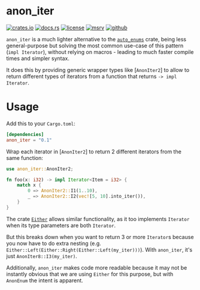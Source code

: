 # anon_iter

[![crates.io](https://img.shields.io/crates/v/anon_iter?style=flat-square&logo=rust)](https://crates.io/crates/anon_iter)
[![docs.rs](https://img.shields.io/badge/docs.rs-auto__enums-blue?style=flat-square&logo=docs.rs)](https://docs.rs/anon_iter)
[![license](https://img.shields.io/badge/license-Apache--2.0_OR_MIT-blue?style=flat-square)](#license)
[![msrv](https://img.shields.io/badge/msrv-1.50-blue?style=flat-square&logo=rust)](https://www.rust-lang.org)
[![github](https://img.shields.io/github/stars/nik-rev/anon_iter)](https://nik-rev/anon_iter)

`anon_iter` is a much lighter alternative to the [`auto_enums`](https://crates.io/crates/auto_enums) crate,
being less general-purpose but solving the most common use-case of this pattern (`impl Iterator`),
without relying on macros - leading to much faster compile times and simpler syntax.

It does this by providing generic wrapper types like [`AnonIter2`]
to allow to return different types of iterators
from a function that returns `-> impl Iterator`.

# Usage

Add this to your `Cargo.toml`:

```toml
[dependencies]
anon_iter = "0.1"
```

Wrap each iterator in [`AnonIter2`] to return 2 different iterators from the same function:

```rust
use anon_iter::AnonIter2;

fn foo(x: i32) -> impl Iterator<Item = i32> {
    match x {
        0 => AnonIter2::I1(1..10),
        _ => AnonIter2::I2(vec![5, 10].into_iter()),
    }
}
```

The crate [`Either`](https://docs.rs/either/latest/either/) allows similar functionality, as it too implements `Iterator` when
its type parameters are both `Iterator`.

But this breaks down when you want to return 3 or more `Iterator`s because you now have to
do extra nesting (e.g. `Either::Left(Either::Right(Either::Left(my_iter)))`). With `anon_iter`, it's just `AnonIter8::I3(my_iter)`.

Additionally, `anon_iter` makes code more readable because it may not be instantly obvious that we are using `Either` for this purpose, but with `AnonEnum`
the intent is apparent.
